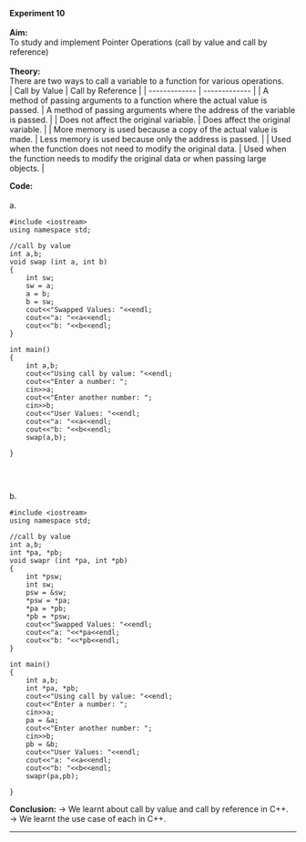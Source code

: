 **Experiment 10** <br>
<br>
**Aim:** <br>
To study and implement Pointer Operations (call by value and call by reference) <br>
<br>
**Theory:** <br>
There are two ways to call a variable to a function for various operations. <br>
| Call by Value  | Call by Reference |
| ------------- | ------------- |
| A method of passing arguments to a function where the actual value is passed.  | A method of passing arguments where the address of the variable is passed.  |
| Does not affect the original variable.  | Does affect the original variable.  |
| More memory is used because a copy of the actual value is made.  | Less memory is used because only the address is passed.  |
| Used when the function does not need to modify the original data.  | Used when the function needs to modify the original data or when passing large objects.  |
<br>

**Code:** <br>
<br>
a.<br>

```
#include <iostream>
using namespace std;

//call by value
int a,b;
void swap (int a, int b)
{
    int sw;
    sw = a;
    a = b;
    b = sw;
    cout<<"Swapped Values: "<<endl;
    cout<<"a: "<<a<<endl;
    cout<<"b: "<<b<<endl;
}

int main()
{
    int a,b;
    cout<<"Using call by value: "<<endl;
    cout<<"Enter a number: ";
    cin>>a;
    cout<<"Enter another number: ";
    cin>>b;
    cout<<"User Values: "<<endl;
    cout<<"a: "<<a<<endl;
    cout<<"b: "<<b<<endl;
    swap(a,b);
    
}
    
```
<br>

b.<br>

```
#include <iostream>
using namespace std;

//call by value
int a,b;
int *pa, *pb;
void swapr (int *pa, int *pb)
{
    int *psw;
    int sw;
    psw = &sw;
    *psw = *pa;
    *pa = *pb;
    *pb = *psw;
    cout<<"Swapped Values: "<<endl;
    cout<<"a: "<<*pa<<endl;
    cout<<"b: "<<*pb<<endl;
}

int main()
{
    int a,b;
    int *pa, *pb;
    cout<<"Using call by value: "<<endl;
    cout<<"Enter a number: ";
    cin>>a;
    pa = &a;
    cout<<"Enter another number: ";
    cin>>b;
    pb = &b;
    cout<<"User Values: "<<endl;
    cout<<"a: "<<a<<endl;
    cout<<"b: "<<b<<endl;
    swapr(pa,pb);
    
}

```

**Conclusion:** 
&#8594; We learnt about call by value and call by reference in C++. <br>
&#8594; We learnt the use case of each in C++. <br>
*******
